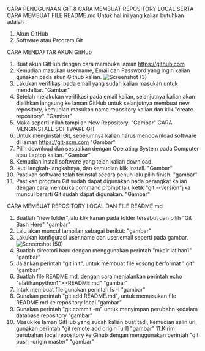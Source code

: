 CARA PENGGUNAAN GIT & CARA MEMBUAT REPOSITORY LOCAL SERTA CARA MEMBUAT FILE README.md
Untuk hal ini yang kalian butuhkan adalah :
  1. Akun GitHub
  2. Software atau Program Git

CARA MENDAFTAR AKUN GitHub
  1. Buat akun GitHub dengan cara membuka laman https://github.com
  2. Kemudian masukan username, Email dan Password yang ingin kalian gunakan pada akun Github kalian.
  ![Screenshot (3)](https://user-images.githubusercontent.com/57002773/67613055-20164000-f7d3-11e9-8ed6-754abf3e0760.png)
  3. Lakukan verifikasi pada email yang sudah kalian masukan untuk mendaftar.
  "Gambar"
  4. Setelah melakukan verifikasi pada email kalian, selanjutnya kalian akan dialihkan langsung ke laman GitHub untuk selanjutnya membuat new repository, kemudian masukan nama repository kalian dan klik "create repository".
  "Gambar"
  5. Maka seperti inilah tampilan New Repository.
  "Gambar"
 CARA MENGINSTALL SOFTWARE GIT
  1. Untuk menginstall Git, sebelumnya kalian harus mendownload software di laman https://git-scm.com
  "Gambar"
  2. Pilih download dan sesuaikan dengan Operating System pada Computer atau Laptop kalian.
  "Gambar"
  3. Kemudian install software yang telah kalian download.
  4. Ikuti langkah-langkahnya, dan kemudian klik install.
  "Gambar"
  5. Pastikan software telah terinstal secara penuh lalu pilih finish.
  "gambar"
  6. Pastikan program Git sudah dapat digunakan pada perangkat kalian dengan cara membuka command prompt lalu ketik "git --version"jika muncul berarti Git sudah dapat digunakan.
  "Gambar"
  
  CARA MEMBUAT REPOSITORY LOCAL DAN FILE README.md
   1. Buatlah "new folder",lalu klik kanan pada folder tersebut dan pilih "Git Bash Here"
   "gambar"
   2. Lalu akan muncul tampilan sebagai berikut:
   "gambar"
   3. Lakukan konfigurasi user.name dan user.email seperti pada gambar.
   ![Screenshot (50)](https://user-images.githubusercontent.com/57002773/67614226-49d76300-f7e3-11e9-8d35-dd6bb3aa5a38.png)
   4. Buatlah directori baru dengan menggunakan perintah "mkdir latihan1"
   "gambar"
   5. Jalankan perintah "git init", untuk membuat file kosong berformat ".git"
   "gambar"
   6. Buatlah file README.md, dengan cara menjalankan perintah echo "#latihanpython1">>README.md"
   "gambar"
   7. Intuk membuat file gunakan perintah ls -l
   "gambar"
   8. Gunakan perintah "git add README.md", untuk memasukan file README.md ke repository local
   "gambar"
   9. Gunakan perintah "git commit -m" untuk menyimpan perubahn kedalam database repository
   "gambar"
   10. Masuk ke laman GitHub yang sudah kalian buat tadi, kemudian salin url, gunakan perintah "git remote add origin [url]
   "gambar"
   11.Kirim perubahan local repository ke Gihub dengan menggunakan perintah "git push -origin master"
   "gambar"
   
